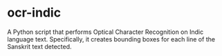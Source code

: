 # ocr-indic
A Python script that performs Optical Character Recognition on Indic language text. Specifically, it creates bounding boxes for each line of the Sanskrit text detected.
